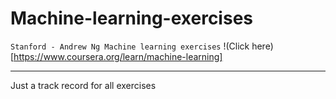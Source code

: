 # Machine-learning-exercises
`Stanford - Andrew Ng Machine learning exercises`
!(Click here)[https://www.coursera.org/learn/machine-learning]

---

Just a track record for all exercises


